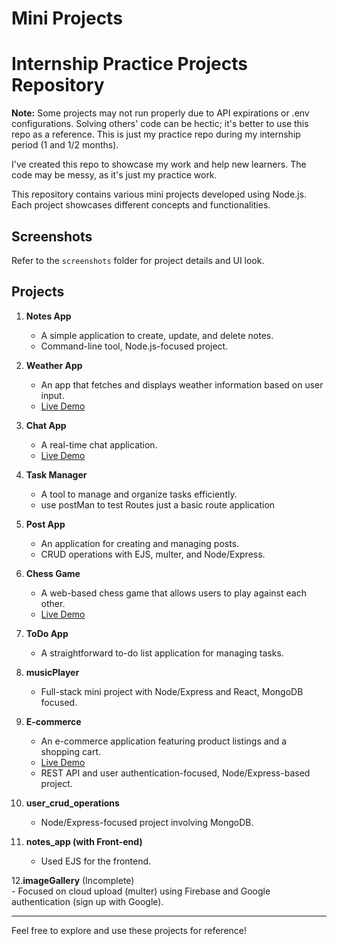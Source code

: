 # Mini Projects
# Internship Practice Projects Repository
**Note:** Some projects may not run properly due to API expirations or .env configurations. Solving others' code can be hectic; it's better to use this repo as a reference. This is just my practice repo during my internship period (1 and 1/2 months).

I've created this repo to showcase my work and help new learners. The code may be messy, as it's just my practice work.

This repository contains various mini projects developed using Node.js. Each project showcases different concepts and functionalities.

## Screenshots
Refer to the `screenshots` folder for project details and UI look.

## Projects

1. **Notes App**
   - A simple application to create, update, and delete notes.
   -  Command-line tool, Node.js-focused project.

2. **Weather App**
   - An app that fetches and displays weather information based on user input.
   - [Live Demo](https://weather-app-bj37.onrender.com)

3. **Chat App**
   - A real-time chat application. 
   - [Live Demo](https://chatapp-sx3p.onrender.com/)

4. **Task Manager**
   - A tool to manage and organize tasks efficiently.
   - use postMan to test Routes just a basic route application

5. **Post App**
   - An application for creating and managing posts.
   - CRUD operations with EJS, multer, and Node/Express.

6. **Chess Game**
   - A web-based chess game that allows users to play against each other.
   - [Live Demo](https://chess-app-io6p.onrender.com)

7. **ToDo App**
   - A straightforward to-do list application for managing tasks.

8. **musicPlayer**  
    - Full-stack mini project with Node/Express and React, MongoDB focused.

9. **E-commerce**
   - An e-commerce application featuring product listings and a shopping cart.
   - [Live Demo](https://ecommerce-dc0o.onrender.com/)
   - REST API and user authentication-focused, Node/Express-based project.

10. **user_crud_operations**  
    - Node/Express-focused project involving MongoDB.

11. **notes_app (with Front-end)**  
    - Used EJS for the frontend.

12.**imageGallery** (Incomplete)  
    - Focused on cloud upload (multer) using Firebase and Google authentication (sign up with Google).

---

Feel free to explore and use these projects for reference!

